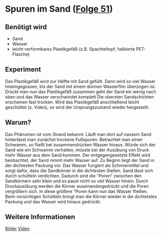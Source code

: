 # Spuren im Sand ([Folge 51](http://minkorrekt.de/methodisch-inkorrekt-folge-51-panfloetenland/))

## Benötigt wird
- Sand
- Wasser
- leicht verformbares Plastikgefäß (z.B. Spachteltopf, halbierte PET-Flasche)


## Experiment
Das Plastikgefäß wird zur Hälfte mit Sand gefüllt. Dann wird so viel Wasser hineingegossen, bis der Sand mit einem dünnen Wasserfilm überzogen ist. Drückt man nun das Plastikgefäß zusammen geht der Sand ein wenig nach oben und das Wasser verschwindet komplett Die obersten Sandschichten erscheinen fast trocken. Wird das Plastikgefäß anschließend leicht geschüttet (s. Video), so wird der Ursprungszustand wieder hergestellt. 

## Warum?
Das Phänomen ist vom Strand bekannt. Läuft man dort auf nassem Sand hinterlässt man zunächst trockene Fußspuren. Betrachtet man einen Schwamm, so fließt bei zusammendrücken Wasser hinaus. Würde sich der Sand wie ein Schwamm verhalten, müsste bei der Ausübung von Druck mehr Wasser aus dem Sand kommen. Der entgegengesetzte Effekt wird beobachtet, der Sand nimmt mehr Wasser auf.
Zu Beginn liegt der Sand in der dichtesten Packung vor. Das Wasser fungiert als Schmiermittel und sorgt dafür, dass die Sandkörner in die dichtesten Stellen. Sand lässt sich durch schütteln verdichten. Dadurch sind die "Poren" zwischen den Sandkörnern sehr klein und es passt nicht so viel Wasser hinein. Durch Druckausübung werden die Körner auseinandergedrückt und die Poren vergrößern sich. In diese größere "Poren kann nun das Wasser fließen. Beim vorsichtigen Schütteln bringt man die Körner wieder in die dichtetstes Packung und das Wasser wird hinaus gedrückt. 

## Weitere Informationen

[Bilder](https://plus.google.com/photos/107341743493109591753/albums/6152747817149663329?authkey=CM3QxJLXorb1Xg)
[Video](https://www.youtube.com/watch?v=E25ISoV1ujk)
